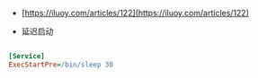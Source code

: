 

- [https://iluoy.com/articles/122](https://iluoy.com/articles/122)

- 延迟启动
```ini

[Service]
ExecStartPre=/bin/sleep 30

```
